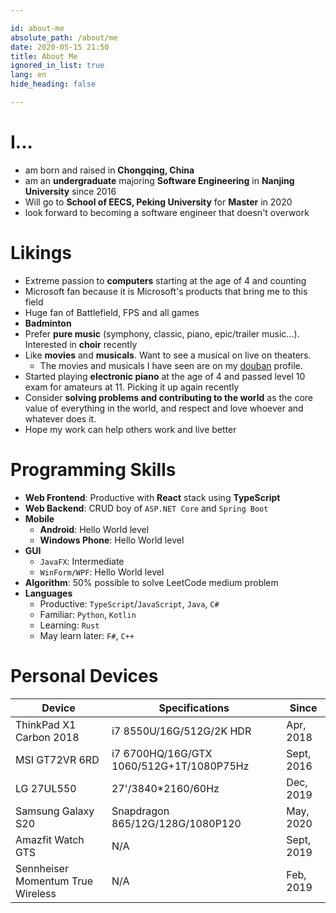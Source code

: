 ```yaml
---

id: about-me
absolute_path: /about/me
date: 2020-05-15 21:50
title: About Me
ignored_in_list: true
lang: en
hide_heading: false

---
```


# I...

- am born and raised in **Chongqing, China**
- am an **undergraduate** majoring **Software Engineering** in **Nanjing University** since 2016
- Will go to **School of EECS, Peking University** for **Master** in 2020
- look forward to becoming a software engineer that doesn't overwork

# Likings

- Extreme passion to **computers** starting at the age of 4 and counting
- Microsoft fan because it is Microsoft's products that bring me to this field
- Huge fan of Battlefield, FPS and all games
- **Badminton**
- Prefer **pure music** (symphony, classic, piano, epic/trailer music...). Interested in **choir** recently
- Like **movies** and **musicals**. Want to see a musical on live on theaters.
  - The movies and musicals I have seen are on my [douban](https://www.douban.com/people/183064260/) profile.
- Started playing **electronic piano** at the age of 4 and passed level 10 exam for amateurs at 11. Picking it up again recently
- Consider **solving problems and contributing to the world** as the core value of everything in the world, and respect and love whoever and whatever does it.
- Hope my work can help others work and live better

# Programming Skills

- **Web Frontend**: Productive with **React** stack using **TypeScript**
- **Web Backend**: CRUD boy of `ASP.NET Core` and `Spring Boot`
- **Mobile**
  - **Android**: Hello World level
  - **Windows Phone**: Hello World level
- **GUI**
  - `JavaFX`: Intermediate
  - `WinForm/WPF`: Hello World level
- **Algorithm**: 50% possible to solve LeetCode medium problem
- **Languages**
  - Productive: `TypeScript`/`JavaScript`, `Java`, `C#`
  - Familiar: `Python`, `Kotlin`
  - Learning: `Rust`
  - May learn later: `F#`, `C++`

# Personal Devices

| Device                            | Specifications                           | Since      |
| --------------------------------- | ---------------------------------------- | ---------- |
| ThinkPad X1 Carbon 2018           | i7 8550U/16G/512G/2K HDR                 | Apr, 2018  |
| MSI GT72VR 6RD                    | i7 6700HQ/16G/GTX 1060/512G+1T/1080P75Hz | Sept, 2016 |
| LG 27UL550                        | 27'/3840*2160/60Hz                       | Dec, 2019  |
| Samsung Galaxy S20                | Snapdragon 865/12G/128G/1080P120         | May, 2020  |
| Amazfit Watch GTS                 | N/A                                      | Sept, 2019 |
| Sennheiser Momentum True Wireless | N/A                                      | Feb, 2019  |
